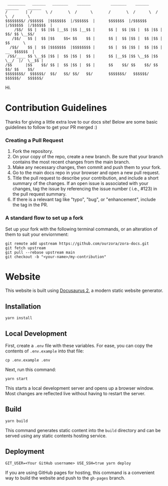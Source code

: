 ```
 ________   ______   _______    ______         _______    ______    ______    ______  
/        | /      \ /       \  /      \       /       \  /      \  /      \  /      \ 
$$$$$$$$/ /$$$$$$  |$$$$$$$  |/$$$$$$  |      $$$$$$$  |/$$$$$$  |/$$$$$$  |/$$$$$$  |
    /$$/  $$ |  $$ |$$ |__$$ |$$ |__$$ |      $$ |  $$ |$$ |  $$ |$$ |  $$/ $$ \__$$/ 
   /$$/   $$ |  $$ |$$    $$< $$    $$ |      $$ |  $$ |$$ |  $$ |$$ |      $$      \ 
  /$$/    $$ |  $$ |$$$$$$$  |$$$$$$$$ |      $$ |  $$ |$$ |  $$ |$$ |   __  $$$$$$  |
 /$$/____ $$ \__$$ |$$ |  $$ |$$ |  $$ |      $$ |__$$ |$$ \__$$ |$$ \__/  |/  \__$$ |
/$$      |$$    $$/ $$ |  $$ |$$ |  $$ |      $$    $$/ $$    $$/ $$    $$/ $$    $$/ 
$$$$$$$$/  $$$$$$/  $$/   $$/ $$/   $$/       $$$$$$$/   $$$$$$/   $$$$$$/   $$$$$$/ 
```
Hi.
# Contribution Guidelines
Thanks for giving a little extra love to our docs site! Below are some basic guidelines to follow to get your PR merged :)


### Creating a Pull Request
1. Fork the repository.
2. On your copy of the repo, create a new branch. Be sure that your branch contains the most recent changes from the main branch.
3. Make any necessary changes, then commit and push them to your fork.
4. Go to the main docs repo in your browser and open a new pull request.
5. Title the pull request to describe your contribution, and include a short summary of the changes. If an open issue is associated with your changes, tag the issue by referencing the issue number ( i.e., #123) in the pull request summary.
6. If there is a relevant tag like "typo", "bug", or "enhancement", include the tag in the PR.

### A standard flow to set up a fork
Set up your fork with the following terminal commands, or an alteration of them to suit your enviornment:

```cd zora-docs
git remote add upstream https://github.com/ourzora/zora-docs.git
git fetch upstream
git pull --rebase upstream main
git checkout -b "<your-name>/my-contribution"
```

# Website

This website is built using [Docusaurus 2](https://docusaurus.io/), a modern static website generator.

## Installation

```console
yarn install
```

## Local Development

First, create a `.env` file with these variables. For ease, you can copy the contents of `.env.example` into that file:

```console
cp .env.example .env
```

Next, run this command:

```console
yarn start
```

This starts a local development server and opens up a browser window. Most changes are reflected live without having to restart the server.

## Build

```console
yarn build
```

This command generates static content into the `build` directory and can be served using any static contents hosting service.

## Deployment

```console
GIT_USER=<Your GitHub username> USE_SSH=true yarn deploy
```

If you are using GitHub pages for hosting, this command is a convenient way to build the website and push to the `gh-pages` branch.
